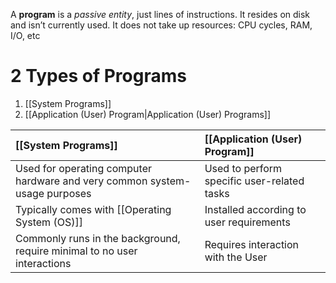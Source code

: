 A **program** is a _passive entity_, just lines of instructions. It resides on disk and isn’t currently used. It does not take up resources: CPU cycles, RAM, I/O, etc 

# 2 Types of Programs
1. [[System Programs]]
2. [[Application (User) Program|Application (User) Programs]]

| [[System Programs]]                                                        | [[Application (User) Program]]              |
| :------------------------------------------------------------------------- | :------------------------------------------ |
| Used for operating computer hardware and very common system-usage purposes | Used to perform specific user-related tasks |
| Typically comes with [[Operating System (OS)]]                             | Installed according to user requirements    |
| Commonly runs in the background, require minimal to no user interactions   | Requires interaction with the User          |
